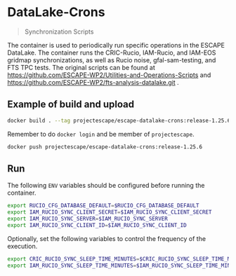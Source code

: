 # DataLake-Crons
> Synchronization Scripts

The container is used to periodically run specific operations in the ESCAPE DataLake.
The container runs the CRIC-Rucio, IAM-Rucio, and IAM-EOS gridmap synchronizations, as well as Rucio noise, gfal-sam-testing, and FTS TPC tests.
The original scripts can be found at https://github.com/ESCAPE-WP2/Utilities-and-Operations-Scripts and https://github.com/ESCAPE-WP2/fts-analysis-datalake.git .

## Example of build and upload
```bash
docker build . --tag projectescape/escape-datalake-crons:release-1.25.6
```
Remember to do `docker login` and be member of `projectescape`.
```bash
docker push projectescape/escape-datalake-crons:release-1.25.6
```
## Run

The following `ENV` variables should be configured before running the container.
```bash
export RUCIO_CFG_DATABASE_DEFAULT=$RUCIO_CFG_DATABASE_DEFAULT
export IAM_RUCIO_SYNC_CLIENT_SECRET=$IAM_RUCIO_SYNC_CLIENT_SECRET
export IAM_RUCIO_SYNC_SERVER=$IAM_RUCIO_SYNC_SERVER
export IAM_RUCIO_SYNC_CLIENT_ID=$IAM_RUCIO_SYNC_CLIENT_ID
```
Optionally, set the following variables to control the frequency of the execution.
```bash    
export CRIC_RUCIO_SYNC_SLEEP_TIME_MINUTES=$CRIC_RUCIO_SYNC_SLEEP_TIME_MINUTES
export IAM_RUCIO_SYNC_SLEEP_TIME_MINUTES=$IAM_RUCIO_SYNC_SLEEP_TIME_MINUTES
```